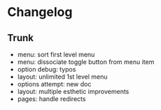 
# Changelog

## Trunk

* menu: sort first level menu
* menu: dissociate toggle button from menu item
* option debug: typos
* layout: unlimited 1st level menu
* options attempt: new doc
* layout: multiple esthetic improvements
* pages: handle redirects
